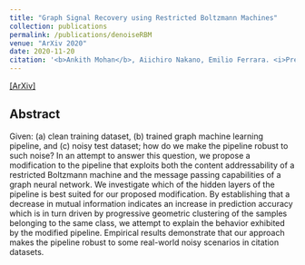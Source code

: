 ```yaml
---
title: "Graph Signal Recovery using Restricted Boltzmann Machines"
collection: publications
permalink: /publications/denoiseRBM
venue: "ArXiv 2020"
date: 2020-11-20
citation: '<b>Ankith Mohan</b>, Aiichiro Nakano, Emilio Ferrara. <i>Preprint. arXiv:2011.10549</i>'
---
```


[[ArXiv]](https://arxiv.org/pdf/2011.10549.pdf)

## Abstract
Given: (a) clean training dataset, (b) trained graph machine learning pipeline, and (c) noisy test dataset; how do we make the pipeline robust to such noise? In an attempt to answer this question, we propose a modification to the pipeline that exploits both the content addressability of a restricted Boltzmann machine and the message passing capabilities of a graph neural network. We investigate which of the hidden layers of the pipeline is best suited for our proposed modification. By establishing that a decrease in mutual information indicates an increase in prediction accuracy which is in turn driven by progressive geometric clustering of the samples belonging to the same class, we attempt to explain the behavior exhibited by the modified pipeline. Empirical results demonstrate that our approach makes the pipeline robust to some real-world noisy scenarios in citation datasets.
